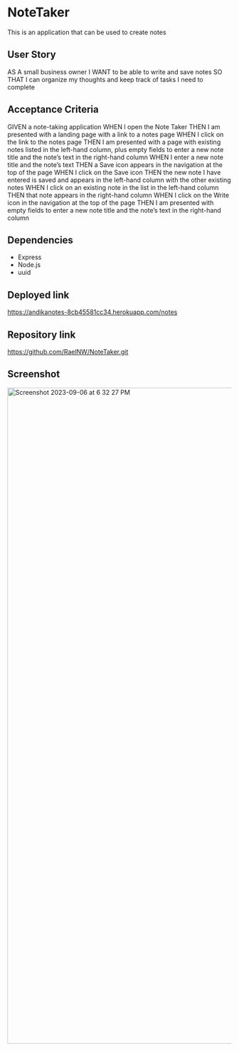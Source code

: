 # NoteTaker

This is an application that can be used to create notes

## User Story

AS A small business owner
I WANT to be able to write and save notes
SO THAT I can organize my thoughts and keep track of tasks I need to complete

## Acceptance Criteria

GIVEN a note-taking application
WHEN I open the Note Taker
THEN I am presented with a landing page with a link to a notes page
WHEN I click on the link to the notes page
THEN I am presented with a page with existing notes listed in the left-hand column, plus empty fields to enter a new note title and the note’s text in the right-hand column
WHEN I enter a new note title and the note’s text
THEN a Save icon appears in the navigation at the top of the page
WHEN I click on the Save icon
THEN the new note I have entered is saved and appears in the left-hand column with the other existing notes
WHEN I click on an existing note in the list in the left-hand column
THEN that note appears in the right-hand column
WHEN I click on the Write icon in the navigation at the top of the page
THEN I am presented with empty fields to enter a new note title and the note’s text in the right-hand column

## Dependencies

- Express
- Node.js
- uuid

## Deployed link

https://andikanotes-8cb45581cc34.herokuapp.com/notes

## Repository link

https://github.com/RaelNW/NoteTaker.git

## Screenshot

<img width="1470" alt="Screenshot 2023-09-06 at 6 32 27 PM" src="https://github.com/RaelNW/NoteTaker/assets/125225839/ed23b2dc-8acc-4091-a8df-9f9e9c850a68">
